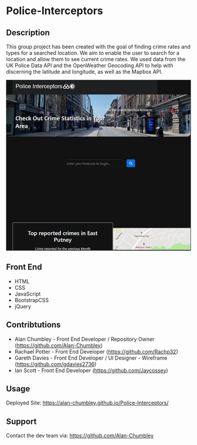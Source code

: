 # Police-Interceptors

## Description 

This group project has been created with the goal of finding crime rates and types for a searched location. We aim to enable the user to search for a location and allow them to see current crime rates. We used data from the UK Police Data API and the OpenWeather Geocoding API to help with discerning the latitude and longitude, as well as the Mapbox API.

![Screenshot of the deployed website](./assets/images/Capture.PNG)

## Front End 

- HTML
- CSS
- JavaScript
- BootstrapCSS
- jQuery

## Contribtutions

- Alan Chumbley - Front End Developer / Repository Owner (https://github.com/Alan-Chumbley)
- Rachael Potter - Front End Developer (https://github.com/Rachp32)
- Gareth Davies - Front End Developer / UI Designer - Wireframe (https://github.com/gdavies2736)
- Ian Scott - Front End Developer (https://github.com/Jaycossey)

## Usage

Deployed Site: https://alan-chumbley.github.io/Police-Interceptors/

## Support

Contact the dev team via: https://github.com/Alan-Chumbley